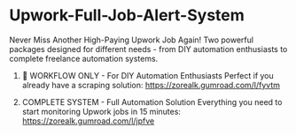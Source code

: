 # Upwork-Full-Job-Alert-System

Never Miss Another High-Paying Upwork Job Again!
Two powerful packages designed for different needs - from DIY automation enthusiasts to complete freelance automation systems.

1. 🔧 WORKFLOW ONLY - For DIY Automation Enthusiasts
Perfect if you already have a scraping solution: https://zorealk.gumroad.com/l/fyvtm

2. COMPLETE SYSTEM - Full Automation Solution
Everything you need to start monitoring Upwork jobs in 15 minutes: https://zorealk.gumroad.com/l/jpfve
